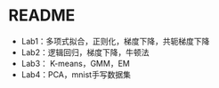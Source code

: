 # README

- Lab1：多项式拟合，正则化，梯度下降，共轭梯度下降
- Lab2：逻辑回归，梯度下降，牛顿法
- Lab3： K-means，GMM，EM
- Lab4：PCA，mnist手写数据集





